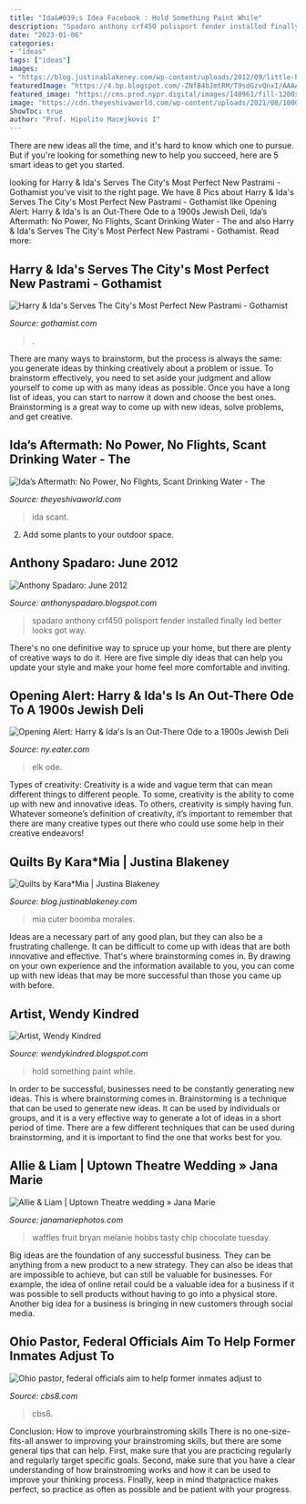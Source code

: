 ```yaml
---
title: "Ida&#039;s Idea Facebook : Hold Something Paint While"
description: "Spadaro anthony crf450 polisport fender installed finally led better looks got way"
date: "2023-01-06"
categories:
- "ideas"
tags: ["ideas"]
images:
- "https://blog.justinablakeney.com/wp-content/uploads/2012/09/little-boombs.jpg"
featuredImage: "https://4.bp.blogspot.com/-ZNfB4bJmtRM/T9sdGzvQnxI/AAAAAAAAAFw/q8o7L7v_d_g/s320/image.jpg"
featured_image: "https://cms.prod.nypr.digital/images/140961/fill-1200x650/"
image: "https://cdn.theyeshivaworld.com/wp-content/uploads/2021/08/1000-82.jpeg"
ShowToc: true
author: "Prof. Hipolito Macejkovic I"
---
```



There are new ideas all the time, and it's hard to know which one to pursue. But if you're looking for something new to help you succeed, here are 5 smart ideas to get you started.

	

		
looking for Harry &amp; Ida&#039;s Serves The City&#039;s Most Perfect New Pastrami - Gothamist you've visit to the right page. We have 8 Pics about Harry &amp; Ida&#039;s Serves The City&#039;s Most Perfect New Pastrami - Gothamist like Opening Alert: Harry &amp; Ida&#039;s Is an Out-There Ode to a 1900s Jewish Deli, Ida’s Aftermath: No Power, No Flights, Scant Drinking Water - The and also Harry &amp; Ida&#039;s Serves The City&#039;s Most Perfect New Pastrami - Gothamist. Read more:
		
    
## Harry &amp; Ida&#039;s Serves The City&#039;s Most Perfect New Pastrami - Gothamist

<img loading=lazy src="https://cms.prod.nypr.digital/images/140961/fill-1200x650/" onerror="this.onerror=null;this.src='https://tse2.mm.bing.net/th?id=OIP.oZpkEW5o9UsdCTvNaO4wHAHaEA&amp;pid=15.1';" alt="Harry &amp; Ida&#039;s Serves The City&#039;s Most Perfect New Pastrami - Gothamist">

_Source: gothamist.com_

>. 

	

There are many ways to brainstorm, but the process is always the same: you generate ideas by thinking creatively about a problem or issue. To brainstorm effectively, you need to set aside your judgment and allow yourself to come up with as many ideas as possible. Once you have a long list of ideas, you can start to narrow it down and choose the best ones. Brainstorming is a great way to come up with new ideas, solve problems, and get creative.

    
## Ida’s Aftermath: No Power, No Flights, Scant Drinking Water - The

<img loading=lazy src="https://cdn.theyeshivaworld.com/wp-content/uploads/2021/08/1000-82.jpeg" onerror="this.onerror=null;this.src='https://tse4.mm.bing.net/th?id=OIP.4Na6SmAKutW11br9PxAKpQHaE8&amp;pid=15.1';" alt="Ida’s Aftermath: No Power, No Flights, Scant Drinking Water - The">

_Source: theyeshivaworld.com_

>ida scant. 

	

2. Add some plants to your outdoor space.

    
## Anthony Spadaro: June 2012

<img loading=lazy src="https://4.bp.blogspot.com/-ZNfB4bJmtRM/T9sdGzvQnxI/AAAAAAAAAFw/q8o7L7v_d_g/s320/image.jpg" onerror="this.onerror=null;this.src='https://tse2.mm.bing.net/th?id=OIP.dxGBB7q4-1ZCWWtlV9giFQEsDh&amp;pid=15.1';" alt="Anthony Spadaro: June 2012">

_Source: anthonyspadaro.blogspot.com_

>spadaro anthony crf450 polisport fender installed finally led better looks got way. 

	

There's no one definitive way to spruce up your home, but there are plenty of creative ways to do it. Here are five simple diy ideas that can help you update your style and make your home feel more comfortable and inviting.

    
## Opening Alert: Harry &amp; Ida&#039;s Is An Out-There Ode To A 1900s Jewish Deli

<img loading=lazy src="https://cdn.vox-cdn.com/thumbor/_uTyRg35JL-hMjyjcykUWRnqGzU=/44x0:761x538/1520x1013/filters:focal(44x0:761x538)/cdn.vox-cdn.com/uploads/chorus_image/image/46512412/unnamed__11_.0.0.jpg" onerror="this.onerror=null;this.src='https://tse4.mm.bing.net/th?id=OIP.h-KWfoVO-8-Rxy2Yk-4EuAHaE7&amp;pid=15.1';" alt="Opening Alert: Harry &amp; Ida&#039;s Is an Out-There Ode to a 1900s Jewish Deli">

_Source: ny.eater.com_

>elk ode. 

	

Types of creativity:
Creativity is a wide and vague term that can mean different things to different people. To some, creativity is the ability to come up with new and innovative ideas. To others, creativity is simply having fun. Whatever someone’s definition of creativity, it’s important to remember that there are many creative types out there who could use some help in their creative endeavors!

    
## Quilts By Kara*Mia | Justina Blakeney

<img loading=lazy src="https://blog.justinablakeney.com/wp-content/uploads/2012/09/little-boombs.jpg" onerror="this.onerror=null;this.src='https://tse1.mm.bing.net/th?id=OIP.LOn4y6FptaSuiclQwAtY_wHaE7&amp;pid=15.1';" alt="Quilts by Kara*Mia | Justina Blakeney">

_Source: blog.justinablakeney.com_

>mia cuter boomba morales. 

	

Ideas are a necessary part of any good plan, but they can also be a frustrating challenge. It can be difficult to come up with ideas that are both innovative and effective. That's where brainstorming comes in. By drawing on your own experience and the information available to you, you can come up with new ideas that may be more successful than those you came up with before.

    
## Artist, Wendy Kindred

<img loading=lazy src="https://3.bp.blogspot.com/-fnXz4FStHBA/Vlv1yH4gwwI/AAAAAAAAF4Y/kR6dQxBazj4/s1600/GeorgetteTulip.jpg" onerror="this.onerror=null;this.src='https://tse3.mm.bing.net/th?id=OIP._PsLF6XZFusiKOpuLqRaoQHaJt&amp;pid=15.1';" alt="Artist, Wendy Kindred">

_Source: wendykindred.blogspot.com_

>hold something paint while. 

	

In order to be successful, businesses need to be constantly generating new ideas. This is where brainstorming comes in. Brainstorming is a technique that can be used to generate new ideas. It can be used by individuals or groups, and it is a very effective way to generate a lot of ideas in a short period of time. There are a few different techniques that can be used during brainstorming, and it is important to find the one that works best for you.

    
## Allie &amp; Liam | Uptown Theatre Wedding » Jana Marie

<img loading=lazy src="http://www.janamariephotos.com/wp-content/uploads/2015/05/26-11375-post/ChocChip-Fruit-Waffles-TastyTuesday-004-1-200x200.jpg" onerror="this.onerror=null;this.src='https://tse1.mm.bing.net/th?id=OIP.4QvW2-zGTzkqR5aX3_z-qgAAAA&amp;pid=15.1';" alt="Allie &amp; Liam | Uptown Theatre wedding » Jana Marie">

_Source: janamariephotos.com_

>waffles fruit bryan melanie hobbs tasty chip chocolate tuesday. 

	

Big ideas are the foundation of any successful business. They can be anything from a new product to a new strategy. They can also be ideas that are impossible to achieve, but can still be valuable for businesses. For example, the idea of online retail could be a valuable idea for a business if it was possible to sell products without having to go into a physical store. Another big idea for a business is bringing in new customers through social media.

    
## Ohio Pastor, Federal Officials Aim To Help Former Inmates Adjust To

<img loading=lazy src="https://media.cbs8.com/assets/WBNS/images/653d09e6-998e-4d0e-b47a-afe0f6c73ae9/653d09e6-998e-4d0e-b47a-afe0f6c73ae9_1140x641.jpg" onerror="this.onerror=null;this.src='https://tse1.mm.bing.net/th?id=OIP.Gq9JCGQVBwej7W01Dn2OIgHaEK&amp;pid=15.1';" alt="Ohio pastor, federal officials aim to help former inmates adjust to">

_Source: cbs8.com_

>cbs8. 

	

Conclusion: How to improve yourbrainstroming skills
There is no one-size-fits-all answer to improving your brainstroming skills, but there are some general tips that can help. First, make sure that you are practicing regularly and regularly target specific goals. Second, make sure that you have a clear understanding of how brainstroming works and how it can be used to improve your thinking process. Finally, keep in mind thatpractice makes perfect, so practice as often as possible and be patient with your progress.

